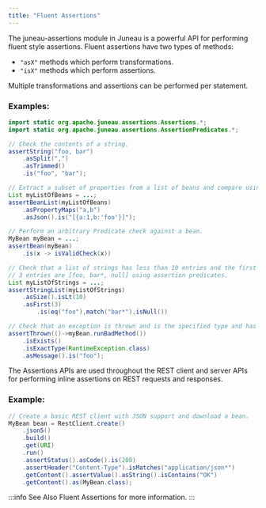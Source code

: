 ```yaml
---
title: "Fluent Assertions"
---
```


The juneau-assertions module in Juneau is a powerful API for performing fluent style assertions.
Fluent assertions have two types of methods:
- `"asX"` methods which perform transformations.
- `"isX"` methods which perform assertions.

Multiple transformations and assertions can be performed per statement.
### Examples:


```java
import static org.apache.juneau.assertions.Assertions.*;
import static org.apache.juneau.assertions.AssertionPredicates.*;

// Check the contents of a string.
assertString("foo, bar")
    .asSplit(",")
    .asTrimmed()
    .is("foo", "bar");

// Extract a subset of properties from a list of beans and compare using Simplified JSON.
List myListOfBeans = ...;
assertBeanList(myListOfBeans)
    .asPropertyMaps("a,b")
    .asJson().is("[{a:1,b:'foo'}]");

// Perform an arbitrary Predicate check against a bean.
MyBean myBean = ...;
assertBean(myBean)
    .is(x -> isValidCheck(x))

// Check that a list of strings has less than 10 entries and the first
// 3 entries are [foo, bar*, null] using assertion predicates.
List myListOfStrings = ...;
assertStringList(myListOfStrings)
    .asSize().isLt(10)
    .asFirst(3)
        .is(eq("foo"),match("bar*"),isNull())

// Check that an exception is thrown and is the specified type and has the specified message.
assertThrown(()->myBean.runBadMethod())
    .isExists()
    .isExactType(RuntimeException.class)
    .asMessage().is("foo");
```


The Assertions APIs are used throughout the REST client and server APIs for performing inline assertions on REST requests and responses.
### Example:


```java
// Create a basic REST client with JSON support and download a bean.
MyBean bean = RestClient.create()
    .json5()
    .build()
    .get(URI)
    .run()
    .assertStatus().asCode().is(200)
    .assertHeader("Content-Type").isMatches("application/json*")
    .getContent().assertValue().asString().isContains("OK")
    .getContent().as(MyBean.class);
```


:::info See Also
Fluent Assertions for more information.
:::
